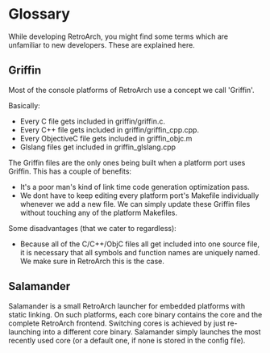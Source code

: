 # Glossary

While developing RetroArch, you might find some terms which are unfamiliar to new developers. These are explained here.

## Griffin

Most of the console platforms of RetroArch use a concept we call 'Griffin'. 

Basically:
- Every C file gets included in griffin/griffin.c.
- Every C++ file gets included in griffin/griffin_cpp.cpp.
- Every ObjectiveC file gets included in griffin_objc.m
- Glslang files get included in griffin_glslang.cpp

The Griffin files are the only ones being built when a platform port uses Griffin. 
This has a couple of benefits:

- It's a poor man's kind of link time code generation optimization pass.
- We dont have to keep editing every platform port's Makefile individually whenever we add a new file. We can simply update these Griffin files without touching any of the platform Makefiles.

Some disadvantages (that we cater to regardless):

- Because all of the C/C++/ObjC files all get included into one source file, it is necessary that all symbols and function names are uniquely named. We make sure in RetroArch this is the case.

## Salamander

Salamander is a small RetroArch launcher for embedded platforms with static linking. On such platforms, each core binary contains the core and the complete RetroArch frontend. Switching cores is achieved by just re-launching into a different core binary. Salamander simply launches the most recently used core (or a default one, if none is stored in the config file).
